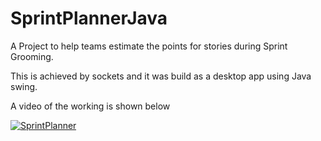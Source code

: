 # SprintPlannerJava

A Project to help teams estimate the points for stories during Sprint Grooming.

This is achieved by sockets and it was build as a desktop app using Java swing.

A video of the working is shown below

[![SprintPlanner](https://img.youtube.com/vi/sz8JeMNeuaQ/0.jpg)](https://www.youtube.com/watch?v=sz8JeMNeuaQ)
